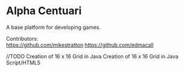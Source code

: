 # Alpha Centuari

A base platform for developing games.   

Contributors:    
https://github.com/mikestratton
https://github.com/edmacall   

//TODO
Creation of 16 x 16 Grid in Java
Creation of 16 x 16 Grid in Java Script/HTML5
